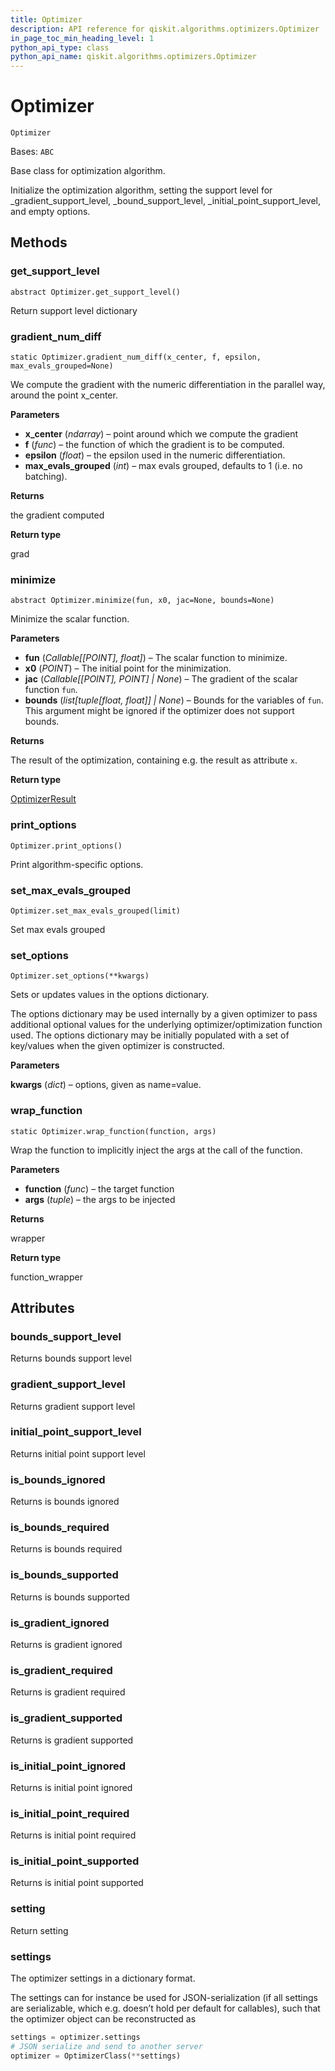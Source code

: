 ```yaml
---
title: Optimizer
description: API reference for qiskit.algorithms.optimizers.Optimizer
in_page_toc_min_heading_level: 1
python_api_type: class
python_api_name: qiskit.algorithms.optimizers.Optimizer
---
```


# Optimizer

<span id="qiskit.algorithms.optimizers.Optimizer" />

`Optimizer`

Bases: `ABC`

Base class for optimization algorithm.

Initialize the optimization algorithm, setting the support level for \_gradient\_support\_level, \_bound\_support\_level, \_initial\_point\_support\_level, and empty options.

## Methods

<span id="qiskit-algorithms-optimizers-optimizer-get-support-level" />

### get\_support\_level

<span id="qiskit.algorithms.optimizers.Optimizer.get_support_level" />

`abstract Optimizer.get_support_level()`

Return support level dictionary

<span id="qiskit-algorithms-optimizers-optimizer-gradient-num-diff" />

### gradient\_num\_diff

<span id="qiskit.algorithms.optimizers.Optimizer.gradient_num_diff" />

`static Optimizer.gradient_num_diff(x_center, f, epsilon, max_evals_grouped=None)`

We compute the gradient with the numeric differentiation in the parallel way, around the point x\_center.

**Parameters**

*   **x\_center** (*ndarray*) – point around which we compute the gradient
*   **f** (*func*) – the function of which the gradient is to be computed.
*   **epsilon** (*float*) – the epsilon used in the numeric differentiation.
*   **max\_evals\_grouped** (*int*) – max evals grouped, defaults to 1 (i.e. no batching).

**Returns**

the gradient computed

**Return type**

grad

<span id="qiskit-algorithms-optimizers-optimizer-minimize" />

### minimize

<span id="qiskit.algorithms.optimizers.Optimizer.minimize" />

`abstract Optimizer.minimize(fun, x0, jac=None, bounds=None)`

Minimize the scalar function.

**Parameters**

*   **fun** (*Callable\[\[POINT], float]*) – The scalar function to minimize.
*   **x0** (*POINT*) – The initial point for the minimization.
*   **jac** (*Callable\[\[POINT], POINT] | None*) – The gradient of the scalar function `fun`.
*   **bounds** (*list\[tuple\[float, float]] | None*) – Bounds for the variables of `fun`. This argument might be ignored if the optimizer does not support bounds.

**Returns**

The result of the optimization, containing e.g. the result as attribute `x`.

**Return type**

[OptimizerResult](qiskit.algorithms.optimizers.OptimizerResult "qiskit.algorithms.optimizers.OptimizerResult")

<span id="qiskit-algorithms-optimizers-optimizer-print-options" />

### print\_options

<span id="qiskit.algorithms.optimizers.Optimizer.print_options" />

`Optimizer.print_options()`

Print algorithm-specific options.

<span id="qiskit-algorithms-optimizers-optimizer-set-max-evals-grouped" />

### set\_max\_evals\_grouped

<span id="qiskit.algorithms.optimizers.Optimizer.set_max_evals_grouped" />

`Optimizer.set_max_evals_grouped(limit)`

Set max evals grouped

<span id="qiskit-algorithms-optimizers-optimizer-set-options" />

### set\_options

<span id="qiskit.algorithms.optimizers.Optimizer.set_options" />

`Optimizer.set_options(**kwargs)`

Sets or updates values in the options dictionary.

The options dictionary may be used internally by a given optimizer to pass additional optional values for the underlying optimizer/optimization function used. The options dictionary may be initially populated with a set of key/values when the given optimizer is constructed.

**Parameters**

**kwargs** (*dict*) – options, given as name=value.

<span id="qiskit-algorithms-optimizers-optimizer-wrap-function" />

### wrap\_function

<span id="qiskit.algorithms.optimizers.Optimizer.wrap_function" />

`static Optimizer.wrap_function(function, args)`

Wrap the function to implicitly inject the args at the call of the function.

**Parameters**

*   **function** (*func*) – the target function
*   **args** (*tuple*) – the args to be injected

**Returns**

wrapper

**Return type**

function\_wrapper

## Attributes

<span id="qiskit.algorithms.optimizers.Optimizer.bounds_support_level" />

### bounds\_support\_level

Returns bounds support level

<span id="qiskit.algorithms.optimizers.Optimizer.gradient_support_level" />

### gradient\_support\_level

Returns gradient support level

<span id="qiskit.algorithms.optimizers.Optimizer.initial_point_support_level" />

### initial\_point\_support\_level

Returns initial point support level

<span id="qiskit.algorithms.optimizers.Optimizer.is_bounds_ignored" />

### is\_bounds\_ignored

Returns is bounds ignored

<span id="qiskit.algorithms.optimizers.Optimizer.is_bounds_required" />

### is\_bounds\_required

Returns is bounds required

<span id="qiskit.algorithms.optimizers.Optimizer.is_bounds_supported" />

### is\_bounds\_supported

Returns is bounds supported

<span id="qiskit.algorithms.optimizers.Optimizer.is_gradient_ignored" />

### is\_gradient\_ignored

Returns is gradient ignored

<span id="qiskit.algorithms.optimizers.Optimizer.is_gradient_required" />

### is\_gradient\_required

Returns is gradient required

<span id="qiskit.algorithms.optimizers.Optimizer.is_gradient_supported" />

### is\_gradient\_supported

Returns is gradient supported

<span id="qiskit.algorithms.optimizers.Optimizer.is_initial_point_ignored" />

### is\_initial\_point\_ignored

Returns is initial point ignored

<span id="qiskit.algorithms.optimizers.Optimizer.is_initial_point_required" />

### is\_initial\_point\_required

Returns is initial point required

<span id="qiskit.algorithms.optimizers.Optimizer.is_initial_point_supported" />

### is\_initial\_point\_supported

Returns is initial point supported

<span id="qiskit.algorithms.optimizers.Optimizer.setting" />

### setting

Return setting

<span id="qiskit.algorithms.optimizers.Optimizer.settings" />

### settings

The optimizer settings in a dictionary format.

The settings can for instance be used for JSON-serialization (if all settings are serializable, which e.g. doesn’t hold per default for callables), such that the optimizer object can be reconstructed as

```python
settings = optimizer.settings
# JSON serialize and send to another server
optimizer = OptimizerClass(**settings)
```

